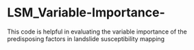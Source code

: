 # LSM_Variable-Importance-
This code is helpful in evaluating the variable importance of the predisposing factors in landslide susceptibility mapping 
